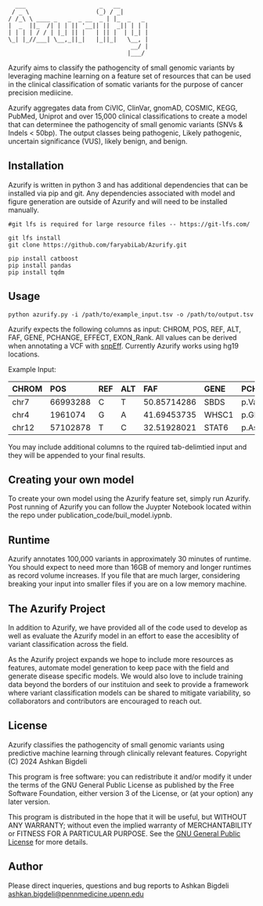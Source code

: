 
```
  ___                     _   __        
 / _ \                   (_) / _|       
/ /_\ \ ____ _   _  _ __  _ | |_  _   _ 
|  _  ||_  /| | | || '__|| ||  _|| | | |
| | | | / / | |_| || |   | || |  | |_| |
\_| |_//___| \__,_||_|   |_||_|   \__, |
                                   __/ |
                                  |___/ 
```

Azurify aims to classify the pathogencity of small genomic variants by leveraging machine learning on a feature set of resources that can be used in the clinical classification of somatic variants for the purpose of cancer precision mediicine. 

Azurify aggregates data from CiVIC, ClinVar, gnomAD, COSMIC, KEGG, PubMed, Uniprot and over 15,000 clinical classifications to create a model that can determinee the pathogencity of small genomic variants (SNVs & Indels < 50bp).
The output classes being pathogenic, Likely pathogenic, uncertain significance (VUS), likely benign, and benign. 

## Installation

Azurify is written in python 3 and has additional dependencies that can be installed via pip and git. Any dependencies associated with model and figure generation are outside of Azurify and will need to be installed manually.
```
#git lfs is required for large resource files -- https://git-lfs.com/

git lfs install
git clone https://github.com/faryabiLab/Azurify.git

pip install catboost
pip install pandas
pip install tqdm

```
## Usage

```
python azurify.py -i /path/to/example_input.tsv -o /path/to/output.tsv
```
Azurify expects the following columns as input: CHROM, POS, REF, ALT, FAF, GENE, PCHANGE, EFFECT, EXON_Rank. All values can be derived when annotating a VCF with [snpEff](https://pcingola.github.io/SnpEff/snpeff/introduction/). Currently Azurify works using hg19 locations.

Example Input:

|CHROM|POS|REF|ALT|FAF|GENE|PCHANGE|EFFECT|EXON_Rank|
|:----|:----|:----|:----|:----|:----|:----|:----|:----|
|chr7|66993288|C|T|50.85714286|SBDS|p.Val130Met|missense_variant|3|
|chr4|1961074|G|A|41.69453735|WHSC1|p.Glu1099Lys|missense_variant|18|
|chr12|57102878|T|C|32.51928021|STAT6|p.Asp419Gly|missense_variant|12|


You may include additional columns to the rquired tab-delimtied input and they will be appended to your final results.

## Creating your own model

To create your own model using the Azurify feature set, simply run Azurify. Post running of Azurify you can follow the Juypter Notebook located within the repo under publication_code/buil_model.iypnb.

## Runtime

Azurify annotates 100,000 variants in approximately 30 minutes of runtime. You should expect to need more than 16GB of memory and longer runtimes as record volume increases. If you file that are much larger, considering breaking your input into smaller files if you are on a low memory machine. 

## The Azurify Project

In addition to Azurify, we have provided all of the code used to develop as well as evaluate the Azurify model in an effort to ease the accesiblity of variant classification across the field. 

As the Azurify project expands we hope to include more resources as features, automate model generation to keep pace with the field and generate disease specific models. 
We would also love to include training data beyond the borders of our instituion and seek to provide a framework where variant classification models can be shared to mitigate variability, so collaborators and contributors are encouraged to reach out. 

## License
Azurify classifies the pathogencity of small genomic variants using 
predictive machine learning through clinically relevant features.
Copyright (C) 2024 Ashkan Bigdeli

This program is free software: you can redistribute it and/or modify
it under the terms of the GNU General Public License as published by
the Free Software Foundation, either version 3 of the License, or
(at your option) any later version. 

This program is distributed in the hope that it will be useful,
but WITHOUT ANY WARRANTY; without even the implied warranty of
MERCHANTABILITY or FITNESS FOR A PARTICULAR PURPOSE.  See the
[GNU General Public License](https://www.gnu.org/licenses/) for more details.

## Author
Please direct inqueries, questions and bug reports to Ashkan Bigdeli ashkan.bigdeli@pennmedicine.upenn.edu
